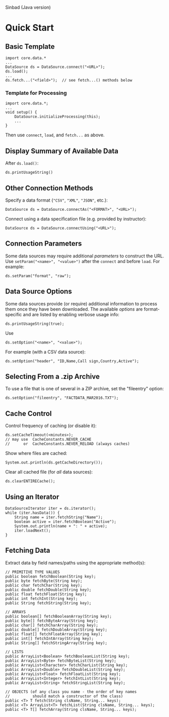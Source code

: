 
Sinbad (Java version)
# Quick Start

## Basic Template

    import core.data.*
    ...
    DataSource ds = DataSource.connect("<URL>");
    ds.load();
    ...
    ds.fetch...("<field>");  // see fetch...() methods below

### Template for Processing

    import core.data.*;
    ...
    void setup() {
        DataSource.initializeProcessing(this);
        ...
    }
Then use `connect`, `load`, and `fetch...` as above.


## Display Summary of Available Data
After `ds.load()`:

    ds.printUsageString() 


## Other Connection Methods
Specify a data format (`"CSV"`, `"XML"`, `"JSON"`, etc.):

    DataSource ds = DataSource.connectAs("<FORMAT>", "<URL>");

Connect using a data specification file (e.g. provided by instructor):

    DataSource ds = DataSource.connectUsing("<URL>");


## Connection Parameters
Some data sources may require additional _parameters_ to construct
the URL. Use `setParam("<name>", "<value>")` after the `connect` and 
before `load`. For example:

    ds.setParam("format", "raw");


## Data Source Options
Some data sources provide (or require) additional information to
process them once they have been downloaded. The available _options_
are format-specific and are listed by enabling verbose usage info:

    ds.printUsageString(true);

Use 

    ds.setOption("<name>", "<value>");

For example (with a CSV data source):

    ds.setOption("header", "ID,Name,Call sign,Country,Active");


## Selecting From a .zip Archive
To use a file that is one of several in a ZIP archive, set
the "fileentry" option:

    ds.setOption("fileentry", "FACTDATA_MAR2016.TXT");


## Cache Control
Control frequency of caching (or disable it):

    ds.setCacheTimeout(<minutes>); 
    // may use  CacheConstants.NEVER_CACHE
    //      or  CacheConstants.NEVER_RELOAD (always caches)

Show where files are cached:

    System.out.println(ds.getCacheDirectory());
    
Clear all cached file (for *all* data sources):

    ds.clearENTIRECache();


## Using an Iterator

    DataSourceIterator iter = ds.iterator();
    while (iter.hasData()) {
        String name = iter.fetchString("Name");
        boolean active = iter.fetchBoolean("Active");
        System.out.println(name + ": " + active);
        iter.loadNext();
    }


## Fetching Data
Extract data by field names/paths using the appropriate method(s):

    // PRIMITIVE TYPE VALUES
    public boolean fetchBoolean(String key);
    public byte fetchByte(String key); 
    public char fetchChar(String key);
    public double fetchDouble(String key);
    public float fetchFloat(String key);
    public int fetchInt(String key);
    public String fetchString(String key);
    	
    // ARRAYS
    public boolean[] fetchBooleanArray(String key);
    public byte[] fetchByteArray(String key);
    public char[] fetchCharArray(String key);
    public double[] fetchDoubleArray(String key);
    public float[] fetchFloatArray(String key);
    public int[] fetchIntArray(String key);
    public String[] fetchStringArray(String key);
    	
    // LISTS
    public ArrayList<Boolean> fetchBooleanList(String key);
    public ArrayList<Byte> fetchByteList(String key);
    public ArrayList<Character> fetchCharList(String key);
    public ArrayList<Double> fetchDoubleList(String key);
    public ArrayList<Float> fetchFloatList(String key);
    public ArrayList<Integer> fetchIntList(String key);
    public ArrayList<String> fetchStringList(String key);
    
    // OBJECTS (of any class you name - the order of key names
    //          should match a constructor of the class)
    public <T> T fetch(String clsName, String... keys);
    public <T> ArrayList<T> fetchList(String clsName, String... keys);
    public <T> T[] fetchArray(String clsName, String... keys);


